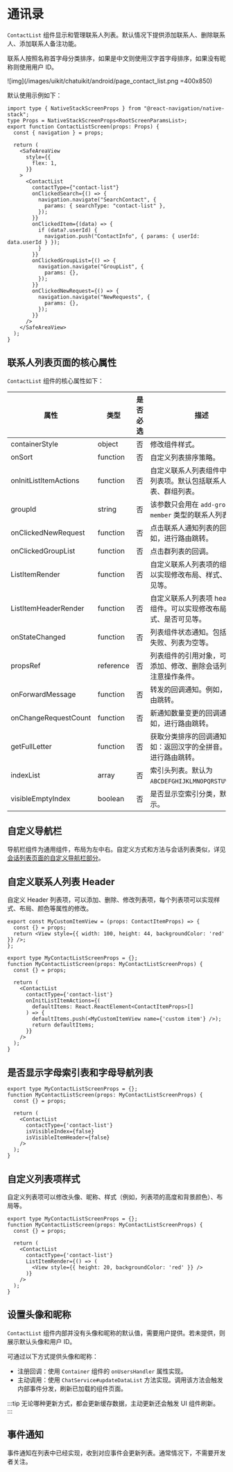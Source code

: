 # 通讯录

<Toc />

`ContactList` 组件显示和管理联系人列表。默认情况下提供添加联系人、删除联系人、添加联系人备注功能。

联系人按照名称首字母分类排序，如果是中文则使用汉字首字母排序，如果没有昵称则使用用户 ID。

![img](/images/uikit/chatuikit/android/page_contact_list.png =400x850)

默认使用示例如下：

```tsx
import type { NativeStackScreenProps } from "@react-navigation/native-stack";
type Props = NativeStackScreenProps<RootScreenParamsList>;
export function ContactListScreen(props: Props) {
  const { navigation } = props;

  return (
    <SafeAreaView
      style={{
        flex: 1,
      }}
    >
      <ContactList
        contactType={"contact-list"}
        onClickedSearch={() => {
          navigation.navigate("SearchContact", {
            params: { searchType: "contact-list" },
          });
        }}
        onClickedItem={(data) => {
          if (data?.userId) {
            navigation.push("ContactInfo", { params: { userId: data.userId } });
          }
        }}
        onClickedGroupList={() => {
          navigation.navigate("GroupList", {
            params: {},
          });
        }}
        onClickedNewRequest={() => {
          navigation.navigate("NewRequests", {
            params: {},
          });
        }}
      />
    </SafeAreaView>
  );
}
```

## 联系人列表页面的核心属性

`ContactList` 组件的核心属性如下：

| 属性                  | 类型      | 是否必选 | 描述               |
| --------------------- | --------- | -------- | --------------------- |
| containerStyle        | object    | 否       | 修改组件样式。      |
| onSort                | function  | 否       | 自定义列表排序策略。      |
| onInitListItemActions | function  | 否       | 自定义联系人列表组件中的单独列表项。默认包括联系人申请列表、群组列表。 |
| groupId               | string    | 否       | 该参数只会用在 `add-group-member` 类型的联系人列表中。    |
| onClickedNewRequest   | function  | 否       | 点击联系人通知列表的回调。例如，进行路由跳转。   |
| onClickedGroupList    | function  | 否       | 点击群列表的回调。   |
| ListItemRender        | function  | 否       | 自定义联系人列表项的组件。可以实现修改布局、样式、是否可见等。  |
| ListItemHeaderRender  | function  | 否       | 自定义联系人列表项 header 的组件。可以实现修改布局、样式、是否可见等。 |
| onStateChanged        | function  | 否       | 列表组件状态通知。包括：加载失败、列表为空等。     |
| propsRef              | reference | 否       | 列表组件的引用对象，可以主动添加、修改、删除会话列表项，注意操作条件。 |
| onForwardMessage      | function  | 否       | 转发的回调通知。例如，进行路由跳转。                                         |
| onChangeRequestCount  | function  | 否       | 新通知数量变更的回调通知。例如，进行路由跳转。                               |
| getFullLetter         | function  | 否       | 获取分类排序的回调通知。例如：返回汉字的全拼音。 例如，进行路由跳转。        |
| indexList             | array     | 否       | 索引头列表。默认为 `ABCDEFGHIJKLMNOPQRSTUVWXYZ#`。                        |
| visibleEmptyIndex     | boolean   | 否       | 是否显示空索引分类，默认不显示。                                       |

## 自定义导航栏

导航栏组件为通用组件，布局为左中右。自定义方式和方法与会话列表类似，详见[会话列表页面的自定义导航栏部分](chatuikit_conversation.html#自定义导航栏)。

## 自定义联系人列表 Header

自定义 Header 列表项，可以添加、删除、修改列表项，每个列表项可以实现样式、布局、颜色等属性的修改。

```tsx
export const MyCustomItemView = (props: ContactItemProps) => {
  const {} = props;
  return <View style={{ width: 100, height: 44, backgroundColor: 'red' }} />;
};

export type MyContactListScreenProps = {};
function MyContactListScreen(props: MyContactListScreenProps) {
  const {} = props;

  return (
    <ContactList
      contactType={'contact-list'}
      onInitListItemActions={(
        defaultItems: React.ReactElement<ContactItemProps>[]
      ) => {
        defaultItems.push(<MyCustomItemView name={'custom item'} />);
        return defaultItems;
      }}
    />
  );
}
```

## 是否显示字母索引表和字母导航列表

```tsx
export type MyContactListScreenProps = {};
function MyContactListScreen(props: MyContactListScreenProps) {
  const {} = props;

  return (
    <ContactList
      contactType={'contact-list'}
      isVisibleIndex={false}
      isVisibleItemHeader={false}
    />
  );
}
```

## 自定义列表项样式

自定义列表项可以修改头像、昵称、样式（例如，列表项的高度和背景颜色）、布局等。

```tsx
export type MyContactListScreenProps = {};
function MyContactListScreen(props: MyContactListScreenProps) {
  const {} = props;

  return (
    <ContactList
      contactType={'contact-list'}
      ListItemRender={() => (
        <View style={{ height: 20, backgroundColor: 'red' }} />
      )}
    />
  );
}
```

## 设置头像和昵称

`ContactList` 组件内部并没有头像和昵称的默认值，需要用户提供。若未提供，则展示默认头像和用户 ID。

可通过以下方式提供头像和昵称：

- 注册回调：使用 `Container` 组件的 `onUsersHandler` 属性实现。
- 主动调用：使用 `ChatService#updateDataList` 方法实现。调用该方法会触发内部事件分发，刷新已加载的组件页面。

:::tip
无论哪种更新方式，都会更新缓存数据，主动更新还会触发 UI 组件刷新。
:::

## 事件通知

事件通知在列表中已经实现，收到对应事件会更新列表。通常情况下，不需要开发者关注。
